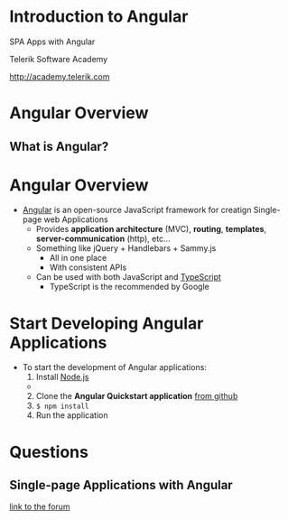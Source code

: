 <!-- section start -->
<!-- attr: { id:'title', class:'slide-title', hasScriptWrapper:true } -->
# Introduction to Angular

<div class="signature">
    <p class="signature-course">SPA Apps with Angular</p>
    <p class="signature-initiative">Telerik Software Academy</p>
    <a href="http://academy.telerik.com" class="signature-link">http://academy.telerik.com</a>
</div>


<!-- section start -->
<!-- attr: { class:'slide-section', id:'coming-next' } -->
# Angular Overview
##  What is Angular?

# Angular Overview
- [Angular](http://angular.io) is an open-source JavaScript framework for creatign Single-page web Applications
  - Provides **application architecture** (MVC), **routing**, **templates**, **server-communication** (http), etc...
  - Something like jQuery + Handlebars + Sammy.js
    - All in one place
    - With consistent APIs
  - Can be used with both JavaScript and [TypeScript](http://)
    - TypeScript is the recommended by Google

#   Start Developing Angular Applications

- To start the development of Angular applications:
  1.  Install [Node.js](http://nodejs.org)
    -
  2.  Clone the **Angular Quickstart application** [from github](https://github.com/angular/quickstart)
  3.  `$ npm install`
  4.  Run the application



<!-- section start -->
<!-- attr: { id:'questions', class:'slide-section' } -->
# Questions
## Single-page Applications with Angular
[link to the forum](http://telerikacademy.com/Forum/Category/59/javascript-frameworks)
